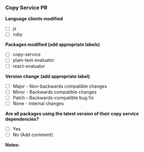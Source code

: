 ### Copy Service PR

**Language clients modified**
- [ ] js
- [ ] ruby

**Packages modified (add appropriate labels)**
- [ ] copy-service
- [ ] plain-text-evaluator
- [ ] react-evaluator

**Version change (add appropriate label)**
- [ ] Major - Non-backwards compatible changes
- [ ] Minor - Backwards compatible changes
- [ ] Patch - Backwards-compatible bug fix
- [ ] None - Internal changes

**Are all packages using the latest version of their copy service dependencies?**
- [ ] Yes
- [ ] No (Add comment)

**Notes:**
